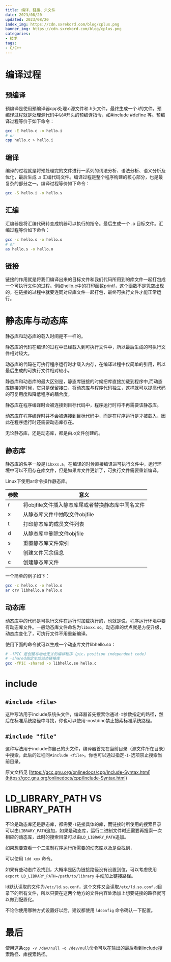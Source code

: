 ```yaml
---
title: 编译、链接、头文件
date: 2023/08/20
updated: 2023/08/20
index_img: https://cdn.sxrekord.com/blog/cplus.png
banner_img: https://cdn.sxrekord.com/blog/cplus.png
categories: 
- 技术
tags:
- C/C++
---
```


# 编译过程

## **预编译**

预编译是使用预编译器cpp处理.c源文件和.h头文件，最终生成一个.i的文件。预编译过程就是处理源代码中以#开头的预编译指令，如#include  #define 等。预编译过程等价于如下命令：

```bash
gcc -E hello.c -o hello.i  
# or
cpp hello.c > hello.i 
```

## **编译**

编译的过程就是将预处理完的文件进行一系列的词法分析、语法分析、语义分析及优化，最后生成 .s 汇编代码文件。编译过程是整个程序构建的核心部分，也是最复杂的部分之一。编译过程等价如下命令：

```bash
gcc -S hello.i -o hello.s
```

## **汇编**

汇编器是将汇编代码转变成机器可以执行的指令。最后生成一个 .o 目标文件。汇编过程等价如下命令：

```bash
gcc -c hello.s -o hello.o
# or
as hello.s -o hello.o
```

## **链接**

链接的作用就是将我们编译出来的目标文件和我们代码所用到的库文件一起打包成一个可执行文件的过程。例如hello.c中的打印函数printf，这个函数不是凭空出现的，在链接的过程中就要连同对应库文件一起打包，最终可执行文件才能正常运行。

# 静态库与动态库

静态库和动态库的载入时间是不一样的。

静态库的代码在编译的过程中已经载入到可执行文件中，所以最后生成的可执行文件相对较大。

动态库的代码在可执行程序运行时才载入内存，在编译过程中仅简单的引用，所以最后生成的可执行文件相对较小。

静态库和动态库的最大区别是，静态库链接的时候把库直接加载到程序中,而动态库链接的时候，它只是保留接口，将动态库与程序代码独立，这样就可以提高代码的可复用度和降低程序的耦合度。

静态库在程序编译时会被连接到目标代码中，程序运行时将不再需要该静态库。

动态库在程序编译时并不会被连接到目标代码中，而是在程序运行是才被载入，因此在程序运行时还需要动态库存在。

无论静态库，还是动态库，都是由.o文件创建的。

## **静态库**

静态库的名字一般是`libxxx.a`，在编译的时候直接编译进可执行文件中，运行环境中可以不用存在库文件，但是如果库文件更新了，可执行文件需要重新编译。

Linux下使用ar命令操作静态库。

| 参数 | 意义 |
| --- | --- |
| r | 将objfile文件插入静态库尾或者替换静态库中同名文件 |
| x | 从静态库文件中抽取文件objfile |
| t | 打印静态库的成员文件列表 |
| d | 从静态库中删除文件objfile |
| s | 重置静态库文件索引 |
| v | 创建文件冗余信息 |
| c | 创建静态库文件 |

一个简单的例子如下：

```bash
gcc -c hello.c -o hello.o
ar crv libhello.a hello.o
```

## **动态库**

动态库中的代码是可执行文件在运行时加载执行的，也就是说，程序运行环境中要有动态库文件。一般动态库文件命名为`libxxx.so`。动态库的优点就是方便升级，动态库变化了，可执行文件不用重新编译。

使用下面的命令就可以生成一个动态库文件libhello.so：

```bash
# -fPIC 是创建与地址无关的编译程序（pic，position independent code）
# -shared指定生成动态链接库
gcc -fPIC -shared -o libhello.so hello.c
```

# include

## `#include <file>`

这种写法用于include系统头文件，编译器首先搜索你通过`-I`参数指定的路径，然后在标准系统路径中寻找，你也可以使用-nostdinc禁止搜索标准系统路径。

## `#include "file"`

这种写法用于include你自己的头文件，编译器首先在当前目录（源文件所在目录）中搜索，此后的过程同`#include <file>`。你也可以通过指定`-I-`选项禁止搜索当前目录。

原文文档见 [https://gcc.gnu.org/onlinedocs/cpp/Include-Syntax.html](https://gcc.gnu.org/onlinedocs/cpp/Include-Syntax.html)

# LD_LIBRARY_PATH VS LIBRARY_PATH

不论是动态库还是静态库，都需要`-l`链接具体的库，而链接时所使用的搜索目录可以由`LIBRARY_PATH`追加，如果是动态库，运行二进制文件时还需要再搜索一次相应的动态库，此时的搜索目录可以由`LD_LIBRARY_PATH`追加。

如果想要查看一个二进制程序运行所需要的动态库以及是否找到，

可以使用 `ldd xxx` 命令。

如果有些动态库没找到，大概率是因为链接路径没有设置到位，可以考虑使用 `export LD_LIBRARY_PATH=/path/to/library` 手动加上链接路径。

ld默认读取的文件为`/etc/ld.so.conf`，这个文件又会读取`/etc/ld.so.conf.d`目录下的所有文件，所以只要在这两个地方的文件内容处添加上想要链接的路径就可以做到配置化。

不论你使用哪种方式设置好以后，建议都使用 `ldconfig` 命令确认一下配置。

# 最后

使用这条`cpp -v /dev/null -o /dev/null`命令可以在输出的最后看到include搜索路径、库搜索路径。
